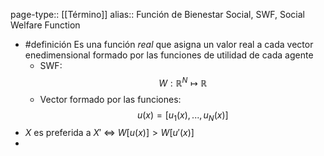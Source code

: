 page-type:: [[Término]]
alias:: Función de Bienestar Social, SWF, Social Welfare Function

- #definición Es una función *real* que asigna un valor real a cada vector enedimensional formado por las funciones de utilidad de cada agente
	- SWF: $$W: \mathbb{R}^N \longmapsto \mathbb{R} $$
	- Vector formado por las funciones: $$u(x) = [u_1(x), ..., u_N(x)]$$
- $X$ es preferida a $X'$ $\Longleftrightarrow$ $W[u(x)] > W[u'(x)]$
-
